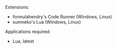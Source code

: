 Extensions:

- formulahendry's Code Runner (Windows, Linux)
- sumneko's Lua (Windows, Linux)

Applications required:

- Lua, latest